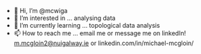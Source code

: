 - 👋 Hi, I’m @mcwiga
- 👀 I’m interested in ... analysing data
- 🌱 I’m currently learning ... topological data analysis
- 📫 How to reach me ... email me or message me on linkedIn! m.mcgloin2@nuigalway.ie or linkedin.com/in/michael-mcgloin/


<!---
mcwiga/mcwiga is a ✨ special ✨ repository because its `README.md` (this file) appears on your GitHub profile.
You can click the Preview link to take a look at your changes.
--->
